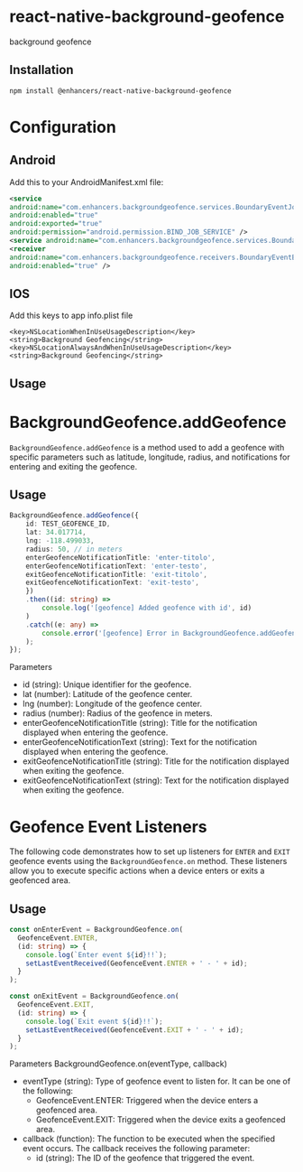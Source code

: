 # react-native-background-geofence

background geofence

## Installation

```sh
npm install @enhancers/react-native-background-geofence
```

# Configuration

## Android
Add this to your AndroidManifest.xml file: 
```xml 
<service
android:name="com.enhancers.backgroundgeofence.services.BoundaryEventJobIntentService"
android:enabled="true"
android:exported="true"
android:permission="android.permission.BIND_JOB_SERVICE" />
<service android:name="com.enhancers.backgroundgeofence.services.BoundaryEventHeadlessTaskService" />
<receiver
android:name="com.enhancers.backgroundgeofence.receivers.BoundaryEventBroadcastReceiver"
android:enabled="true" />
```

## IOS

Add this keys to app info.plist file
```
<key>NSLocationWhenInUseUsageDescription</key>
<string>Background Geofencing</string>
<key>NSLocationAlwaysAndWhenInUseUsageDescription</key>
<string>Background Geofencing</string>
```

## Usage

# BackgroundGeofence.addGeofence

`BackgroundGeofence.addGeofence` is a method used to add a geofence with specific parameters such as latitude, longitude, radius, and notifications for entering and exiting the geofence.

## Usage
```typescript
BackgroundGeofence.addGeofence({
    id: TEST_GEOFENCE_ID,
    lat: 34.017714,
    lng: -118.499033,
    radius: 50, // in meters
    enterGeofenceNotificationTitle: 'enter-titolo',
    enterGeofenceNotificationText: 'enter-testo',
    exitGeofenceNotificationTitle: 'exit-titolo',
    exitGeofenceNotificationText: 'exit-testo',
    })
    .then((id: string) =>
        console.log('[geofence] Added geofence with id', id)
    )
    .catch((e: any) =>
        console.error('[geofence] Error in BackgroundGeofence.addGeofence', e)
    );
});
```

Parameters
- id (string): Unique identifier for the geofence.
- lat (number): Latitude of the geofence center.
- lng (number): Longitude of the geofence center.
- radius (number): Radius of the geofence in meters.
- enterGeofenceNotificationTitle (string): Title for the notification displayed when entering the geofence.
- enterGeofenceNotificationText (string): Text for the notification displayed when entering the geofence.
- exitGeofenceNotificationTitle (string): Title for the notification displayed when exiting the geofence.
- exitGeofenceNotificationText (string): Text for the notification displayed when exiting the geofence.

# Geofence Event Listeners

The following code demonstrates how to set up listeners for `ENTER` and `EXIT` geofence events using the `BackgroundGeofence.on` method. These listeners allow you to execute specific actions when a device enters or exits a geofenced area.

## Usage

```typescript
const onEnterEvent = BackgroundGeofence.on(
  GeofenceEvent.ENTER,
  (id: string) => {
    console.log(`Enter event ${id}!!`);
    setLastEventReceived(GeofenceEvent.ENTER + ' - ' + id);
  }
);

const onExitEvent = BackgroundGeofence.on(
  GeofenceEvent.EXIT,
  (id: string) => {
    console.log(`Exit event ${id}!!`);
    setLastEventReceived(GeofenceEvent.EXIT + ' - ' + id);
  }
);
```

Parameters
BackgroundGeofence.on(eventType, callback)
  -  eventType (string): Type of geofence event to listen for. It can be one of the following:
     -  GeofenceEvent.ENTER: Triggered when the device enters a geofenced area.
     -  GeofenceEvent.EXIT: Triggered when the device exits a geofenced area.
  - callback (function): The function to be executed when the specified event occurs. The callback receives the following parameter:
    - id (string): The ID of the geofence that triggered the event.